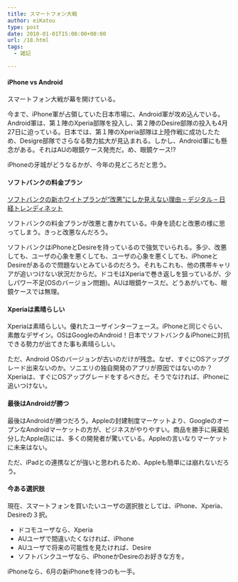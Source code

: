 ```yaml
---
title: スマートフォン大戦
author: eiKatou
type: post
date: 2010-01-01T15:00:00+00:00
url: /18.html
tags:
  - 雑記

---
```

<div class="section">
  <h4>
    iPhone vs Android
  </h4>
  
  <p>
    スマートフォン大戦が幕を開けている。
  </p>
  
  <p>
    今まで、iPhone軍が占領していた日本市場に、Android軍が攻め込んでいる。Android軍は、第１陣のXperia部隊を投入し、第２陣のDesire部隊の投入も4月27日に迫っている。日本では、第１陣のXperia部隊は上陸作戦に成功したため、Desigre部隊でさらなる勢力拡大が見込まれる。しかし、Android軍にも懸念がある。それはAUの眼鏡ケース発売だ。め、眼鏡ケース!?
  </p>
  
  <p>
    iPhoneの牙城がどうなるかが、今年の見どころだと思う。
  </p>
  
  <h4>
    ソフトバンクの料金プラン
  </h4>
  
  <p>
    <a href="http://trendy.nikkeibp.co.jp/article/column/20100421/1031567/" target="_blank">ソフトバンクの新ホワイトプランが“改悪”にしか見えない理由 &#8211; デジタル &#8211; 日経トレンディネット</a>
  </p>
  
  <p>
    ソフトバンクの料金プランが改悪と書かれている。中身を読むと改悪の様に思ってしまう。きっと改悪なんだろう。
  </p>
  
  <p>
    ソフトバンクはiPhoneとDesireを持っているので強気でいられる。多少、改悪しても、ユーザの心象を悪くしても、ユーザの心象を悪くしても、iPhoneとDesireがあるので問題ないとみているのだろう。それもこれも、他の携帯キャリアが追いつけない状況だからだ。ドコモはXperiaで巻き返しを狙っているが、少しパワー不足(OSのバージョン問題)。AUは眼鏡ケースだ。どうあがいても、眼鏡ケースでは無理。
  </p>
  
  <h4>
    Xperiaは素晴らしい
  </h4>
  
  <p>
    Xperiaは素晴らしい。優れたユーザインターフェース。iPhoneと同じぐらい、素敵なデザイン。OSはGoogleのAndroid！日本でソフトバンク＆iPhoneに対抗できる勢力が出てきた事も素晴らしい。
  </p>
  
  <p>
    ただ、Android OSのバージョンが古いのだけが残念。なぜ、すぐにOSアップグレード出来ないのか。ソニエリの独自開発のアプリが原因ではないのか？Xperiaは、すぐにOSアップグレードをするべきだ。そうでなければ、iPhoneに追いつけない。
  </p>
  
  <h4>
    最後はAndroidが勝つ
  </h4>
  
  <p>
    最後はAndroidが勝つだろう。Appleの封建制度マーケットより、GoogleのオープンなAndroidマーケットの方が、ビジネスがやりやすい。商品を勝手に廃棄処分したApple店には、多くの開発者が驚いている。Appleの言いなりマーケットに未来はない。
  </p>
  
  <p>
    ただ、iPadとの連携などが強いと思われるため、Appleも簡単には崩れないだろう。
  </p>
  
  <h4>
    今ある選択肢
  </h4>
  
  <p>
    現在、スマートフォンを買いたいユーザの選択肢としては、iPhone、Xperia、Desireの３択。
  </p>
  
  <ul>
    <li>
      ドコモユーザなら、Xperia
    </li>
    <li>
      AUユーザで間違いたくなければ、iPhone
    </li>
    <li>
      AUユーザで将来の可能性を見たければ、Desire
    </li>
    <li>
      ソフトバンクユーザなら、iPhoneかDesireのお好きな方を。
    </li>
  </ul>
  
  <p>
    iPhoneなら、6月の新iPhoneを待つのも一手。
  </p>
</div>
